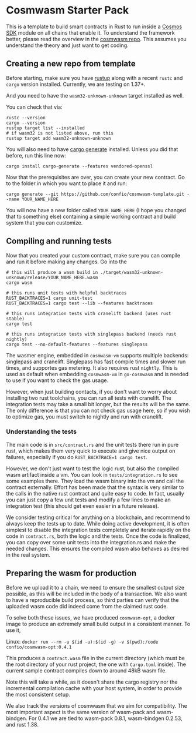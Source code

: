 # Cosmwasm Starter Pack

This is a template to build smart contracts in Rust to run inside a 
[Cosmos SDK](https://github.com/cosmos/cosmos-sdk) module on all chains that enable it.
To understand the framework better, please read the overview in the
[cosmwasm repo](https://github.com/confio/cosmwasm/blob/master/README.md).
This assumes you understand the theory and just want to get coding.

## Creating a new repo from template

Before starting, make sure you have [rustup](https://rustup.rs/) along with a recent `rustc` and `cargo` 
version installed. Currently, we are testing on 1.37+. 
 
And you need to have the `wasm32-unknown-unknown` target installed as well.

You can check that via:

```shell script
rustc --version
cargo --version
rustup target list --installed
# if wasm32 is not listed above, run this
rustup target add wasm32-unknown-unknown
```

You will also need to have 
[cargo generate](https://github.com/ashleygwilliams/cargo-generate) installed.
Unless you did that before, run this line now:

```shell script
cargo install cargo-generate --features vendored-openssl
```

Now that the prerequisites are over, you can create your new contract.
Go to the folder in which you want to place it and run:

```shell script
cargo generate --git https://github.com/confio/cosmwasm-template.git --name YOUR_NAME_HERE
```

You will now have a new folder called `YOUR_NAME_HERE` (I hope you changed that to something else)
containing a simple working contract and build system that you can customize.

## Compiling and running tests

Now that you created your custom contract, make sure you can compile and run it before
making any changes. Go into the 

```shell script
# this will produce a wasm build in ./target/wasm32-unknown-unknown/release/YOUR_NAME_HERE.wasm
cargo wasm

# this runs unit tests with helpful backtraces
RUST_BACKTRACES=1 cargo unit-test
RUST_BACKTRACES=1 cargo test --lib --features backtraces

# this runs integration tests with cranelift backend (uses rust stable)
cargo test

# this runs integration tests with singlepass backend (needs rust nightly)
cargo test --no-default-features --features singlepass
```

The wasmer engine, embedded in `cosmwasm-vm` supports multiple backends: 
singlepass and cranelift. Singlepass has fast compile times and slower run times,
and supportes gas metering. It also requires rust `nightly`. This is used as default
when embedding `cosmwasm-vm` in `go-cosmwasm` and is needed to use if you want to
check the gas usage. 

However, when just building contacts, if you don't want to worry about installing
two rust toolchains, you can run all tests with cranelift. The integration tests
may take a small bit longer, but the results will be the same. The only difference 
is that you can not check gas usage here, so if you wish to optimize gas, you must
switch to nightly and run with cranelift.

### Understanding the tests

The main code is in `src/contract.rs` and the unit tests there run in pure rust,
which makes them very quick to execute and give nice output on failures, especially
if you do `RUST_BACKTRACE=1 cargo test`.

However, we don't just want to test the logic rust, but also the compiled wasm artifact 
inside a vm. You can look in `tests/integration.rs` to see some examples there. They
load the wasm binary into the vm and call the contract externally. Effort has been
made that the syntax is very similar to the calls in the native rust contract and
quite easy to code. In fact, usually you can just copy a few unit tests and modify
a few lines to make an integration test (this should get even easier in a future release).

We consider testing critical for anything on a blockchain, and recommend to always keep
the tests up to date. While doing active development, it is often simplest to disable
the integration tests completely and iterate rapidly on the code in `contract.rs`,
both the logic and the tests. Once the code is finalized, you can copy over some unit
tests into the integration.rs and make the needed changes. This ensures the compiled
wasm also behaves as desired in the real system.

## Preparing the wasm for production

Before we upload it to a chain, we need to ensure the smallest output size possible,
as this will be included in the body of a transaction. We also want to have a
reproducible build process, so third parties can verify that the uploaded wasm
code did indeed come from the claimed rust code.

To solve both these issues, we have produced `cosmwasm-opt`, a docker image to
produce an extremely small build output in a consistent manner. To use it,

Linux: `docker run --rm -u $(id -u):$(id -g) -v $(pwd):/code confio/cosmwasm-opt:0.4.1`

This produces a `contract.wasm` file in the current directory (which must be the root
directory of your rust project, the one with `Cargo.toml` inside). The current sample
contract compiles down to around 48kB wasm file.

Note this will take a while, as it doesn't share the cargo registry nor the incremental
compilation cache with your host system, in order to provide the most consistent setup.

We also track the versions of cosmwasm that we aim for compatibility. The most important
aspect is the same version of wasm-pack and wasm-bindgen. For 0.4.1 we are tied to
wasm-pack 0.8.1, wasm-bindgen 0.2.53, and rust 1.38.